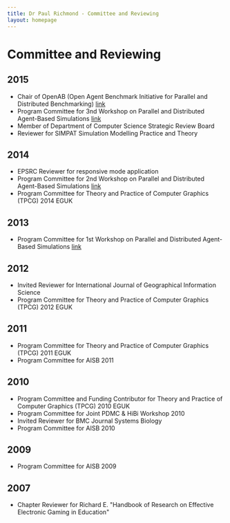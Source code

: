 ```yaml
---
title: Dr Paul Richmond - Committee and Reviewing
layout: homepage
---
```


# Committee and Reviewing


## 2015

* Chair of OpenAB (Open Agent Benchmark Initiative for Parallel and Distributed Benchmarking) [link](http://www.openab.org/)
* Program Committee for 3nd Workshop on Parallel and Distributed Agent-Based Simulations [link](http://www.padabs.org/)
* Member of Department of Computer Science Strategic Review Board
* Reviewer for SIMPAT Simulation Modelling Practice and Theory



## 2014

* EPSRC Reviewer for responsive mode application
* Program Committee for 2nd Workshop on Parallel and Distributed Agent-Based Simulations [link](http://www.padabs.org/)
* Program Committee for Theory and Practice of Computer Graphics (TPCG) 2014 EGUK

## 2013

* Program Committee for 1st Workshop on Parallel and Distributed Agent-Based Simulations [link](http://www.padabs.org/)

## 2012

* Invited Reviewer for International Journal of Geographical Information Science
* Program Committee for Theory and Practice of Computer Graphics (TPCG) 2012 EGUK

## 2011

* Program Committee for Theory and Practice of Computer Graphics (TPCG) 2011 EGUK
* Program Committee for AISB 2011

## 2010

* Program Committee and Funding Contributor for Theory and Practice of Computer Graphics (TPCG) 2010 EGUK
* Program Committee for Joint PDMC & HiBi Workshop 2010
* Invited Reviewer for BMC Journal Systems Biology
* Program Committee for AISB 2010

## 2009

* Program Committee for AISB 2009

## 2007

* Chapter Reviewer for Richard E. "Handbook of Research on Effective Electronic Gaming in Education" 